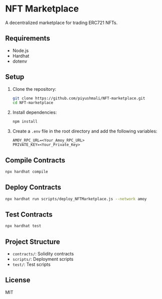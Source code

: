 # NFT Marketplace

A decentralized marketplace for trading ERC721 NFTs.

## Requirements

- Node.js
- Hardhat
- dotenv

## Setup

1. Clone the repository:

   ```sh
   git clone https://github.com/piyushmali/NFT-marketplace.git
   cd NFT-marketplace
   ```

2. Install dependencies:

   ```sh
   npm install
   ```

3. Create a `.env` file in the root directory and add the following variables:
   ```plaintext
   AMOY_RPC_URL=<Your_Amoy_RPC_URL>
   PRIVATE_KEY=<Your_Private_Key>
   ```

## Compile Contracts

```sh
npx hardhat compile
```

## Deploy Contracts

```sh
npx hardhat run scripts/deploy_NFTMarketplace.js --network amoy
```

## Test Contracts

```sh
npx hardhat test
```

## Project Structure

- `contracts/`: Solidity contracts
- `scripts/`: Deployment scripts
- `test/`: Test scripts

## License

MIT
